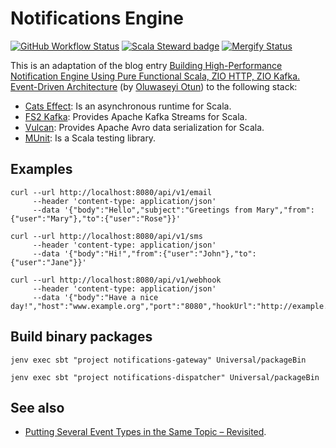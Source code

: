 # Notifications Engine
[![GitHub Workflow Status](https://img.shields.io/github/workflow/status/etorres/notifications-engine/CI?logo=github&style=flat)](https://github.com/etorres/notifications-engine/actions?query=workflow%3A%22CI%22)
[![Scala Steward badge](https://img.shields.io/badge/Scala_Steward-helping-blue.svg?style=flat&logo=data:image/png;base64,iVBORw0KGgoAAAANSUhEUgAAAA4AAAAQCAMAAAARSr4IAAAAVFBMVEUAAACHjojlOy5NWlrKzcYRKjGFjIbp293YycuLa3pYY2LSqql4f3pCUFTgSjNodYRmcXUsPD/NTTbjRS+2jomhgnzNc223cGvZS0HaSD0XLjbaSjElhIr+AAAAAXRSTlMAQObYZgAAAHlJREFUCNdNyosOwyAIhWHAQS1Vt7a77/3fcxxdmv0xwmckutAR1nkm4ggbyEcg/wWmlGLDAA3oL50xi6fk5ffZ3E2E3QfZDCcCN2YtbEWZt+Drc6u6rlqv7Uk0LdKqqr5rk2UCRXOk0vmQKGfc94nOJyQjouF9H/wCc9gECEYfONoAAAAASUVORK5CYII=)](https://scala-steward.org)
[![Mergify Status](https://img.shields.io/endpoint.svg?url=https://api.mergify.com/v1/badges/etorres/notifications-engine&style=flat)](https://mergify.io)

This is an adaptation of the blog entry [Building High-Performance Notification Engine Using Pure Functional Scala, ZIO HTTP, ZIO Kafka. Event-Driven Architecture](https://www.linkedin.com/pulse/building-high-performance-notification-engine-using-pure-otun/) (by [Oluwaseyi Otun](https://github.com/seyijava)) to the following stack:
* [Cats Effect](https://typelevel.org/cats-effect/): Is an asynchronous runtime for Scala.
* [FS2 Kafka](https://fd4s.github.io/fs2-kafka/): Provides Apache Kafka Streams for Scala.
* [Vulcan](https://fd4s.github.io/vulcan/): Provides Apache Avro data serialization for Scala.
* [MUnit](https://scalameta.org/munit/): Is a Scala testing library.

## Examples

```commandline
curl --url http://localhost:8080/api/v1/email
     --header 'content-type: application/json'
     --data '{"body":"Hello","subject":"Greetings from Mary","from":{"user":"Mary"},"to":{"user":"Rose"}}' 
```
```commandline
curl --url http://localhost:8080/api/v1/sms
     --header 'content-type: application/json'
     --data '{"body":"Hi!","from":{"user":"John"},"to":{"user":"Jane"}}' 
```

```commandline
curl --url http://localhost:8080/api/v1/webhook 
     --header 'content-type: application/json' 
     --data '{"body":"Have a nice day!","host":"www.example.org","port":"8080","hookUrl":"http://example.org/hook"}'
```

## Build binary packages

```commandline
jenv exec sbt "project notifications-gateway" Universal/packageBin
```

```commandline
jenv exec sbt "project notifications-dispatcher" Universal/packageBin
```

## See also
* [Putting Several Event Types in the Same Topic – Revisited](https://www.confluent.io/blog/multiple-event-types-in-the-same-kafka-topic/).